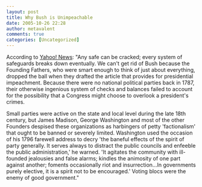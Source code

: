 ```yaml
---
layout: post
title: Why Bush is Unimpeachable
date: 2005-10-26 22:28
author: metavalent
comments: true
categories: [Uncategorized]
---
```

According to <a href="http://news.yahoo.com/s/ucru/20051026/cm_ucru/whybushisunimpeachable;_ylt=AnY1qlwUHxrvXjzs_2gsuaMDW7oF;_ylu=X3oDMTBiMW04NW9mBHNlYwMlJVRPUCUl">Yahoo! News</a>: "Any safe can be cracked; every system of safeguards breaks down eventually. We can't get rid of Bush because the Founding Fathers, who were smart enough to think of just about everything, dropped the ball when they drafted the article that provides for presidential impeachment. Because there were no national political parties back in 1787, their otherwise ingenious system of checks and balances failed to account for the possibility that a Congress might choose to overlook a president's crimes.

Small parties were active on the state and local level during the late 18th century, but James Madison, George Washington and most of the other Founders despised these organizations as harbingers of petty 'factionalism' that ought to be banned or severely limited. Washington used the occasion of his 1796 farewell address to decry 'the baneful effects of the spirit of party generally. It serves always to distract the public councils and enfeeble the public administration,' he warned. 'It agitates the community with ill-founded jealousies and false alarms; kindles the animosity of one part against another; foments occasionally riot and insurrection...In governments purely elective, it is a spirit not to be encouraged.' Voting blocs were the enemy of good government."
